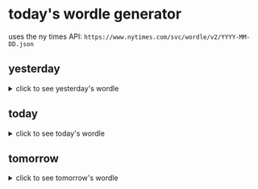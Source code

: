 # today's wordle generator

uses the ny times API: `https://www.nytimes.com/svc/wordle/v2/YYYY-MM-DD.json`

## yesterday

<details>
    <summary>click to see yesterday's wordle</summary>

    giddy

</details>

## today

<details>
    <summary>click to see today's wordle</summary>

    birch

</details>

## tomorrow

<details>
    <summary>click to see tomorrow's wordle</summary>

    gnash

</details>
